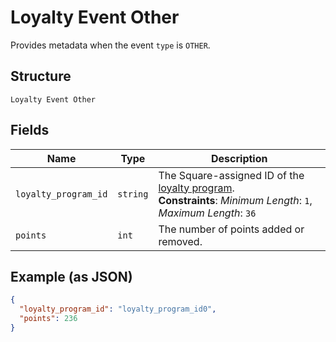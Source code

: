 
# Loyalty Event Other

Provides metadata when the event `type` is `OTHER`.

## Structure

`Loyalty Event Other`

## Fields

| Name | Type | Description |
|  --- | --- | --- |
| `loyalty_program_id` | `string` | The Square-assigned ID of the [loyalty program](#type-LoyaltyProgram).<br>**Constraints**: *Minimum Length*: `1`, *Maximum Length*: `36` |
| `points` | `int` | The number of points added or removed. |

## Example (as JSON)

```json
{
  "loyalty_program_id": "loyalty_program_id0",
  "points": 236
}
```

